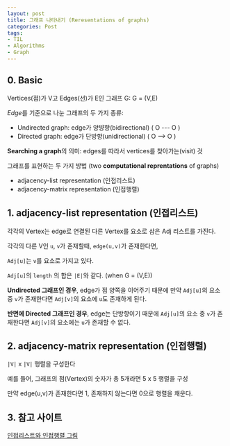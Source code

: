 ```yaml
---
layout: post 
title: 그래프 나타내기 (Reresentations of graphs)
categories: Post
tags: 
- TIL
- Algorithms
- Graph
---
```


## 0. Basic

Vertices(점)가 V고 Edges(선)가 E인 그래프 G: G = (V,E)

*Edge*를 기준으로 나눈 그래프의 두 가지 종류:

- Undirected graph: edge가 양뱡향(bidirectional) ( O --- O )
- Directed graph: edge가 단방향(unidirectional)  ( O --> O )

**Searching a graph**의 의미: edges를 따라서 vertices를 찾아가는(visit) 것

그래프를 표현하는 두 가지 방법 (two **computational reprentations** of graphs)

- adjacency-list representation (인접리스트)
- adjacency-matrix representation (인접행렬)

## 1. adjacency-list representation (인접리스트)

각각의 Vertex는 edge로 연결된 다른 Vertex를 요소로 삼은 Adj 리스트를 가진다.

각각의 다른 V인 `u`, `v`가 존재할때, `edge(u,v)`가 존재한다면,

`Adj[u]`는 `v`를 요소로 가지고 있다.

`Adj[u]`의 `length` 의 합은 `|E|`와 같다. (when G = (V,E))

**Undirected 그래프인 경우**, edge가 점 양쪽을 이어주기 때문에 만약 `Adj[u]`의 요소 중 `v`가 존재한다면 `Adj[v]`의 요소에 `u`도 존재하게 된다.

**반면에 Directed 그래프인 경우**, edge는 단방향이기 때문에 `Adj[u]`의 요소 중 `v`가 존재한다면 `Adj[v]`의 요소에는 `u`가 존재할 수 없다.

## 2. adjacency-matrix representation (인접행렬)

`|V|` x `|V|` 행렬을 구성한다

예를 들어, 그래프의 점(Vertex)의 숫자가 총 5개라면 5 x 5 행렬을 구성

만약 edge(u,v)가 존재한다면 1, 존재하지 않는다면 0으로 행렬을 채운다.

## 3. 참고 사이트

[인접리스트와 인접행렬 그림](https://www.geeksforgeeks.org/graph-and-its-representations/)
